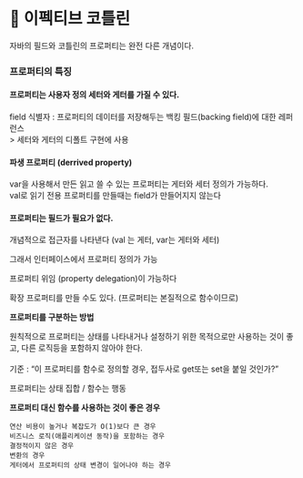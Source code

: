 # 📘 이펙티브 코틀린

자바의 필드와 코틀린의 프로퍼티는 완전 다른 개념이다.

### **프로퍼티의 특징**

#### 프로퍼티는 사용자 정의 세터와 게터를 가질 수 있다.

field 식별자 : 프로퍼티의 데이터를 저장해두는 백킹 필드(backing field)에 대한 레퍼런스 \
&#x20;\> 세터와 게터의 디폴트 구현에 사용

#### 파생 프로퍼티 (derrived property)

var을 사용해서 만든 읽고 쓸 수 있는 프로퍼티는 게터와 세터 정의가 가능하다.\
val로 읽기 전용 프로퍼티를 만들때는 field가 만들어지지 않는다

#### 프로퍼티는 필드가 필요가 없다.&#x20;

개념적으로 접근자를 나타낸다 (val 는 게터, var는 게터와 세터)

그래서 인터페이스에서 프로퍼티 정의가 가능

프로퍼티 위임 (property delegation)이 가능하다

확장 프로퍼티를 만들 수도 있다. (프로퍼티는 본질적으로 함수이므로)

&#x20;

**프로퍼티를 구분하는 방법**

원칙적으로 프로퍼티는 상태를 나타내거나 설정하기 위한 목적으로만 사용하는 것이 좋고, 다른 로직등을 포함하지 않아야 한다.\
\
기준 : “이 프로퍼티를 함수로 정의할 경우, 접두사로 get또는 set을 붙일 것인가?”

프로퍼티는 상태 집합 / 함수는 행동

**프로퍼티 대신 함수를 사용하는 것이 좋은 경우**

```
연산 비용이 높거나 복잡도가 O(1)보다 큰 경우
비즈니스 로직(애플리케이션 동작)을 포함하는 경우
결정적이지 않은 경우
변환의 경우
게터에서 프로퍼티의 상태 변경이 일어나야 하는 경우
```

